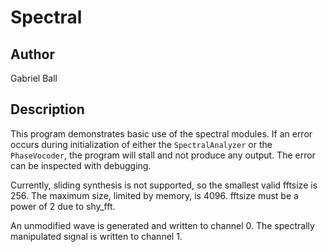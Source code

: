 # Spectral

## Author

Gabriel Ball

## Description

This program demonstrates basic use of the spectral modules. If an error occurs during initialization of either the `SpectralAnalyzer` or the `PhaseVocoder`, the program will stall and not produce any output. The error can be inspected with debugging.

Currently, sliding synthesis is not supported, so the smallest valid fftsize is 256. The maximum size, limited by memory, is 4096. fftsize must be a power of 2 due to shy_fft.

An unmodified wave is generated and written to channel 0. The spectrally manipulated signal is written to channel 1.

